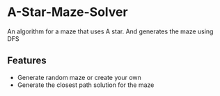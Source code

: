 # A-Star-Maze-Solver
An algorithm for a maze that uses A star. And generates the maze using DFS

## Features
* Generate random maze or create your own
* Generate the closest path solution for the maze
